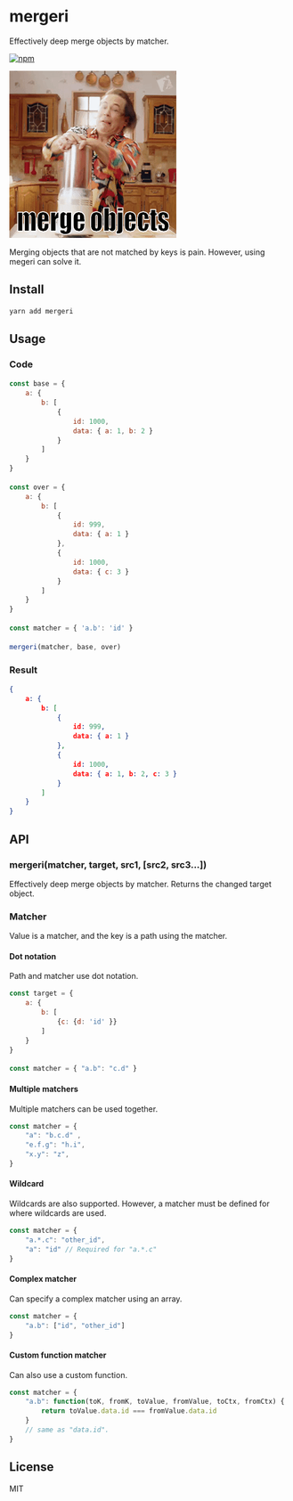 # mergeri
Effectively deep merge objects by matcher.

[![npm](https://img.shields.io/npm/v/mergeri.svg?style=flat-square)](https://www.npmjs.com/package/mergeri)


![merge objects](pain.gif)

Merging objects that are not matched by keys is pain. 
However, using megeri can solve it.

## Install
```sh
yarn add mergeri
```

## Usage
### Code
```js
const base = {
    a: {
        b: [
            {
                id: 1000,
                data: { a: 1, b: 2 }
            }
        ]
    }
}

const over = {
    a: {
        b: [
            {
                id: 999,
                data: { a: 1 }
            },
            {
                id: 1000,
                data: { c: 3 }
            }
        ]
    }
}

const matcher = { 'a.b': 'id' }

mergeri(matcher, base, over)
```

### Result
```json
{
    a: {
        b: [
            {
                id: 999,
                data: { a: 1 }
            },
            {
                id: 1000,
                data: { a: 1, b: 2, c: 3 }
            }
        ]
    }
}
```

## API
### mergeri(matcher, target, src1, [src2, src3...])
Effectively deep merge objects by matcher. Returns the changed target object.

### Matcher
Value is a matcher, and the key is a path using the matcher. 

#### Dot notation
Path and matcher use dot notation.
```js
const target = {
    a: { 
        b: [
            {c: {d: 'id' }}
        ] 
    }
}

const matcher = { "a.b": "c.d" }
```

#### Multiple matchers
Multiple matchers can be used together.
```js
const matcher = { 
    "a": "b.c.d" ,
    "e.f.g": "h.i",
    "x.y": "z",
}
```

#### Wildcard
Wildcards are also supported. However, a matcher must be defined for where wildcards are used.
```js
const matcher = { 
    "a.*.c": "other_id",
    "a": "id" // Required for "a.*.c"
}
```

#### Complex matcher
Can specify a complex matcher using an array.
```js
const matcher = { 
    "a.b": ["id", "other_id"]
}
```

#### Custom function matcher
Can also use a custom function.
```js
const matcher = { 
    "a.b": function(toK, fromK, toValue, fromValue, toCtx, fromCtx) {
        return toValue.data.id === fromValue.data.id
    }
    // same as "data.id".
}
```

## License
MIT